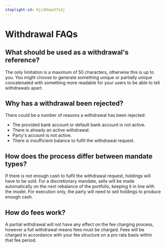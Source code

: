 ```yaml
---
stoplight-id: 9ji36bqx57o2j
---
```


# Withdrawal FAQs

## What should be used as a withdrawal's reference?

The only limitation is a maximum of 50 characters, otherwise this is up to you. You might choose to generate something unique or partially unique concatenated with something more readable for your users to be able to tell withdrawals apart.

## Why has a withdrawal been rejected?

There could be a number of reasons a withdrawal has been rejected:

- The provided bank account or default bank account is not active.
- There is already an active withdrawal.
- Party's account is not active.
- There is insufficient balance to fulfil the withdrawal request.

## How does the process differ between mandate types?

If there is not enough cash to fulfil the withdrawal request, holdings will have to be sold. For a discretionary mandate, sells will be made automatically on the next rebalance of the portfolio, keeping it in line with the model. For execution only, the party will need to sell holdings to produce enough cash.

## How do fees work?

A partial withdrawal will not have any effect on the fee charging process, however a full withdrawal means fees must be charged. Fees will be charged in accordance with your fee structure on a pro rata basis within that fee period.